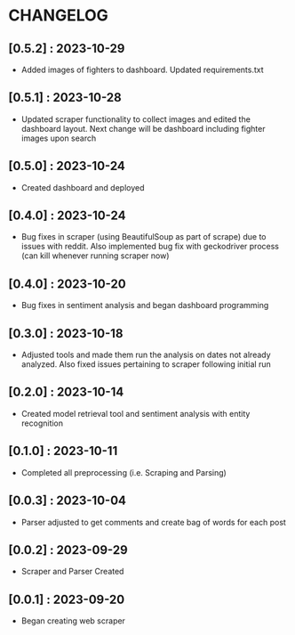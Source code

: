 # CHANGELOG

## [0.5.2] : 2023-10-29

- Added images of fighters to dashboard. Updated requirements.txt

## [0.5.1] : 2023-10-28

- Updated scraper functionality to collect images and edited the dashboard layout. Next change will be dashboard including fighter images upon search

## [0.5.0] : 2023-10-24

- Created dashboard and deployed

## [0.4.0] : 2023-10-24

- Bug fixes in scraper (using BeautifulSoup as part of scrape) due to issues with reddit. Also implemented bug fix with geckodriver process (can kill whenever running scraper now)

## [0.4.0] : 2023-10-20

- Bug fixes in sentiment analysis and began dashboard programming

## [0.3.0] : 2023-10-18

- Adjusted tools and made them run the analysis on dates not already analyzed. Also fixed issues pertaining to scraper following initial run

## [0.2.0] : 2023-10-14

- Created model retrieval tool and sentiment analysis with entity recognition

## [0.1.0] : 2023-10-11

- Completed all preprocessing (i.e. Scraping and Parsing)

## [0.0.3] : 2023-10-04

- Parser adjusted to get comments and create bag of words for each post

## [0.0.2] : 2023-09-29

- Scraper and Parser Created

## [0.0.1] : 2023-09-20

- Began creating web scraper